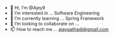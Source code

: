 - 👋 Hi, I’m @Ajey9
- 👀 I’m interested in ... Software Engineering
- 🌱 I’m currently learning ... Spring Framework
- 💞️ I’m looking to collaborate on ...
- 📫 How to reach me ... ajaygathadi@gmail.com

<!---
Ajey9/Ajey9 is a ✨ special ✨ repository because its `README.md` (this file) appears on your GitHub profile.
You can click the Preview link to take a look at your changes.
--->
